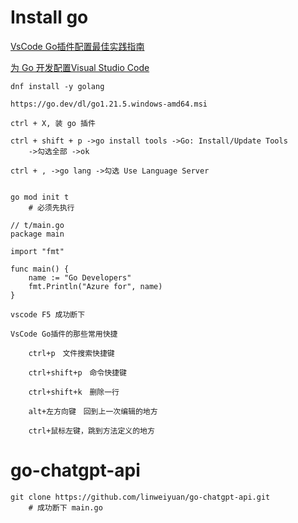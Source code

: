# Install go

[VsCode Go插件配置最佳实践指南](https://zhuanlan.zhihu.com/p/320343679)

[为 Go 开发配置Visual Studio Code](https://learn.microsoft.com/zh-cn/azure/developer/go/configure-visual-studio-code)



```
dnf install -y golang

https://go.dev/dl/go1.21.5.windows-amd64.msi

ctrl + X, 装 go 插件

ctrl + shift + p ->go install tools ->Go: Install/Update Tools
	->勾选全部 ->ok

ctrl + , ->go lang ->勾选 Use Language Server 

```



```

go mod init t
	# 必须先执行
	
// t/main.go
package main

import "fmt"

func main() {
    name := "Go Developers"
    fmt.Println("Azure for", name)
}

vscode F5 成功断下

```





```
VsCode Go插件的那些常用快捷
	
	ctrl+p　文件搜索快捷键
	
	ctrl+shift+p　命令快捷键
	
	ctrl+shift+k　删除一行

	alt+左方向键　回到上一次编辑的地方

	ctrl+鼠标左键，跳到方法定义的地方

```



# go-chatgpt-api

```
git clone https://github.com/linweiyuan/go-chatgpt-api.git
	# 成功断下 main.go
	
```

